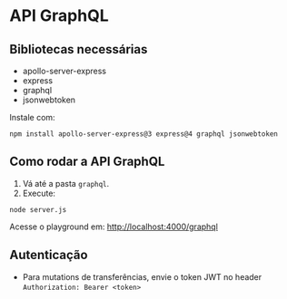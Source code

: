 # API GraphQL

## Bibliotecas necessárias
- apollo-server-express
- express
- graphql
- jsonwebtoken

Instale com:
```
npm install apollo-server-express@3 express@4 graphql jsonwebtoken
```

## Como rodar a API GraphQL

1. Vá até a pasta `graphql`.
2. Execute:
```
node server.js
```

Acesse o playground em: [http://localhost:4000/graphql](http://localhost:4000/graphql)

## Autenticação
- Para mutations de transferências, envie o token JWT no header `Authorization: Bearer <token>`
